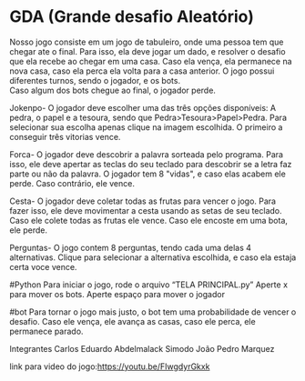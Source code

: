 # GDA (Grande desafio Aleatório)
Nosso jogo consiste em um jogo de tabuleiro, onde uma pessoa tem que chegar ate o final. Para isso, ela deve jogar um dado, e resolver o desafio que ela recebe ao chegar 
em uma casa. Caso ela vença, ela permanece na nova casa, caso ela perca ela volta para a casa anterior.  O jogo possui diferentes turnos, sendo o jogador, e os bots.  
Caso algum dos bots chegue ao final, o jogador perde.

Jokenpo-
O jogador deve escolher uma das três opções disponíveis: A pedra, o papel e a tesoura, sendo que Pedra>Tesoura>Papel>Pedra. Para selecionar sua escolha apenas clique na 
imagem escolhida. O primeiro a conseguir três vitorias vence.

Forca-
O jogador deve descobrir a palavra sorteada pelo programa. Para isso, ele deve apertar as teclas do seu teclado para descobrir se a letra
faz parte ou não da palavra. O jogador tem 8 "vidas", e caso elas acabem ele perde. Caso contrário, ele vence.

Cesta-
O jogador deve coletar todas as frutas para vencer o jogo. Para fazer isso, ele deve movimentar a cesta usando as setas de seu teclado. Caso ele colete
todas as frutas ele vence. Caso ele encoste em uma bota, ele perde.

Perguntas-
O jogo contem 8 perguntas, tendo cada uma delas 4 alternativas. Clique para selecionar a alternativa escolhida, e caso ela estaja certa voce vence.

#Python
Para iniciar o jogo, rode o arquivo “TELA PRINCIPAL.py”
Aperte x para mover os bots.
Aperte espaço para mover o jogador

#bot
Para tornar o jogo mais justo, o bot tem uma probabilidade de vencer o desafio. Caso ele vença, ele avança as casas, caso ele perca, ele permanece parado.

Integrantes
Carlos Eduardo Abdelmalack Simodo
João Pedro Marquez

link para video do jogo:https://youtu.be/FIwgdyrGkxk

